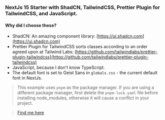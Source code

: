 ### NextJs 15 Starter with ShadCN, TailwindCSS, Prettier Plugin for TailwindCSS, and JavaScript.

#### Why did I choose these?

- ShadCN: An amazing component library: [https://ui.shadcn.com](https://ui.shadcn.com)
- Prettier Plugin for TailwindCSS sorts classes according to an order agreed upon at Tailwind Labs: [https://github.com/tailwindlabs/prettier-plugin-tailwindcss](https://github.com/tailwindlabs/prettier-plugin-tailwindcss)
- JavaScript, because I don't know TypeScript.
- The default font is set to Geist Sans in `globals.css` - the current default font in NextJs.

> This example uses `pnpm` as the package manager. If you are using a different package manager, first delete the `pnpm-lock.yaml` file before installing node_modules, otherwise it will cause a conflict in your project.

> [Find me here](https://youtube.com/tsbsankara)
